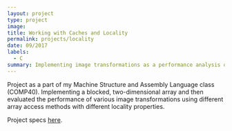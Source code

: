```yaml
---
layout: project
type: project
image:
title: Working with Caches and Locality
permalink: projects/locality
date: 09/2017
labels:
  - C
summary: Implementing image transformations as a performance analysis of locality using caches.
---
```


Project as a part of my Machine Structure and Assembly Language class (COMP40). Implementing a blocked, two-dimensional array and then evaluated the performance of various image transformations using different array access methods with different locality properties.

Project specs [here](files/locality.pdf).
